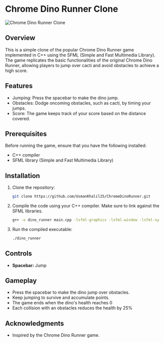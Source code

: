 # Chrome Dino Runner Clone

![Chrome Dino Runner Clone](screenshot.png)

## Overview

This is a simple clone of the popular Chrome Dino Runner game implemented in C++ using the SFML (Simple and Fast Multimedia Library). The game replicates the basic functionalities of the original Chrome Dino Runner, allowing players to jump over cacti and avoid obstacles to achieve a high score.

## Features

- Jumping: Press the spacebar to make the dino jump.
- Obstacles: Dodge oncoming obstacles, such as cacti, by timing your jumps.
- Score: The game keeps track of your score based on the distance covered.

## Prerequisites

Before running the game, ensure that you have the following installed:

- C++ compiler
- SFML library (Simple and Fast Multimedia Library)

## Installation

1. Clone the repository:

    ```bash
    git clone https://github.com/UsmanKhalil25/ChromeDinoRunner.git
    ```

2. Compile the code using your C++ compiler. Make sure to link against the SFML libraries.

    ```bash
    g++ -o dino_runner main.cpp -lsfml-graphics -lsfml-window -lsfml-system
    ```

3. Run the compiled executable:

    ```bash
    ./dino_runner
    ```

## Controls

- **Spacebar:** Jump

## Gameplay

- Press the spacebar to make the dino jump over obstacles.
- Keep jumping to survive and accumulate points.
- The game ends when the dino's health reaches 0
- Each collision with an obstacles reduces the health by 25%


## Acknowledgments

- Inspired by the Chrome Dino Runner game.


